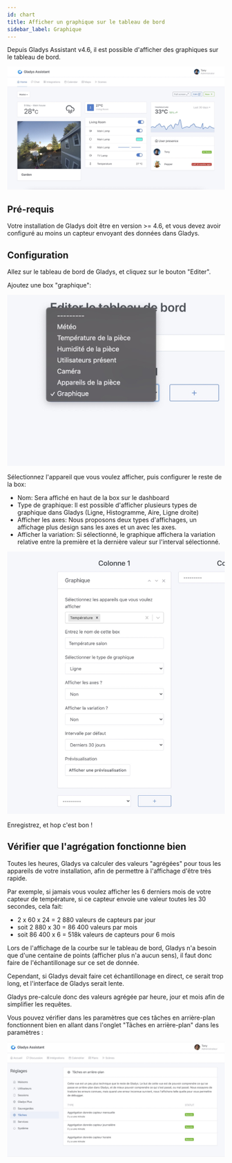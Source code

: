 ```yaml
---
id: chart
title: Afficher un graphique sur le tableau de bord
sidebar_label: Graphique
---
```


Depuis Gladys Assistant v4.6, il est possible d'afficher des graphiques sur le tableau de bord.

![Graphique tableau de bord Gladys Assistant](../../../../../static/img/docs/fr/dashboard/chart/chart-dashboard.jpg)

## Pré-requis

Votre installation de Gladys doit être en version >= 4.6, et vous devez avoir configuré au moins un capteur envoyant des données dans Gladys.

## Configuration

Allez sur le tableau de bord de Gladys, et cliquez sur le bouton "Editer".

Ajoutez une box "graphique":

![Editer le tableau de bord](../../../../../static/img/docs/fr/dashboard/chart/add-chart.jpg)

Sélectionnez l'appareil que vous voulez afficher, puis configurer le reste de la box:

- Nom: Sera affiché en haut de la box sur le dashboard
- Type de graphique: Il est possible d'afficher plusieurs types de graphique dans Gladys (Ligne, Histogramme, Aire, Ligne droite)
- Afficher les axes: Nous proposons deux types d'affichages, un affichage plus design sans les axes et un avec les axes.
- Afficher la variation: Si sélectionné, le graphique affichera la variation relative entre la première et la dernière valeur sur l'interval sélectionné.

![Configurer le graphique](../../../../../static/img/docs/fr/dashboard/chart/configure-chart.jpg)

Enregistrez, et hop c'est bon !

## Vérifier que l'agrégation fonctionne bien

Toutes les heures, Gladys va calculer des valeurs "agrégées" pour tous les appareils de votre installation, afin de permettre à l'affichage d'être très rapide.

Par exemple, si jamais vous voulez afficher les 6 derniers mois de votre capteur de température, si ce capteur envoie une valeur toutes les 30 secondes, cela fait:

- 2 x 60 x 24 = 2 880 valeurs de capteurs par jour
- soit 2 880 x 30 = 86 400 valeurs par mois
- soit 86 400 x 6 = 518k valeurs de capteurs pour 6 mois

Lors de l'affichage de la courbe sur le tableau de bord, Gladys n'a besoin que d'une centaine de points (afficher plus n'a aucun sens), il faut donc faire de l'échantillonage sur ce set de donnée.

Cependant, si Gladys devait faire cet échantillonage en direct, ce serait trop long, et l'interface de Gladys serait lente.

Gladys pre-calcule donc des valeurs agrégée par heure, jour et mois afin de simplifier les requêtes.

Vous pouvez vérifier dans les paramètres que ces tâches en arrière-plan fonctionnent bien en allant dans l'onglet "Tâches en arrière-plan" dans les paramètres :

![Tâches en arrière-plan](../../../../../static/img/docs/fr/dashboard/chart/background-tasks.jpg)
